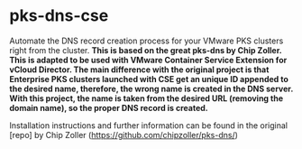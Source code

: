 # pks-dns-cse
Automate the DNS record creation process for your VMware PKS clusters right from the cluster.
**This is based on the great pks-dns by Chip Zoller. This is adapted to be used with VMware Container Service Extension for vCloud Director. The main difference with the original project is that Enterprise PKS clusters launched with CSE get an unique ID appended to the desired name, therefore, the wrong name is created in the DNS server. With this project, the name is taken from the desired URL (removing the domain name), so the proper DNS record is created.**


Installation instructions and further information can be found in the  original [repo] by Chip Zoller (https://github.com/chipzoller/pks-dns/)
